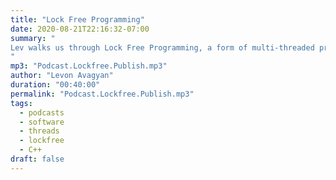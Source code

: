 ```yaml
---
title: "Lock Free Programming"
date: 2020-08-21T22:16:32-07:00
summary: "
Lev walks us through Lock Free Programming, a form of multi-threaded programming that has no mutexes. 
"
mp3: "Podcast.Lockfree.Publish.mp3"
author: "Levon Avagyan"
duration: "00:40:00"
permalink: "Podcast.Lockfree.Publish.mp3"
tags:
  - podcasts
  - software
  - threads
  - lockfree
  - C++
draft: false
---
```

